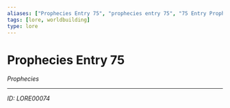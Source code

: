```yaml
---
aliases: ["Prophecies Entry 75", "prophecies entry 75", "75 Entry Prophecies"]
tags: [lore, worldbuilding]
type: lore
---
```


# Prophecies Entry 75

*Prophecies*

---
*ID: LORE00074*